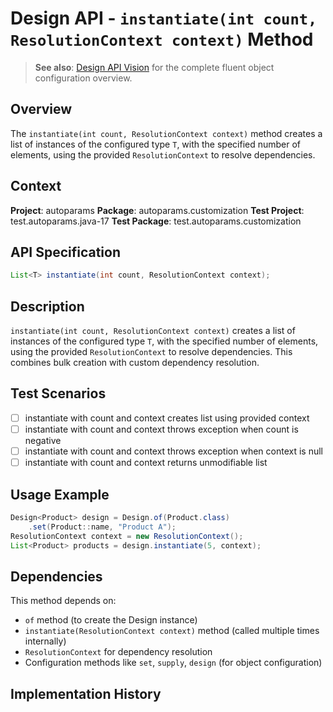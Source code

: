# Design API - `instantiate(int count, ResolutionContext context)` Method

> **See also**: [Design API Vision](design.md) for the complete fluent object configuration overview.

## Overview

The `instantiate(int count, ResolutionContext context)` method creates a list of instances of the configured type `T`, with the specified number of elements, using the provided `ResolutionContext` to resolve dependencies.

## Context

**Project**: autoparams
**Package**: autoparams.customization
**Test Project**: test.autoparams.java-17
**Test Package**: test.autoparams.customization

## API Specification

```java
List<T> instantiate(int count, ResolutionContext context);
```

## Description

`instantiate(int count, ResolutionContext context)` creates a list of instances of the configured type `T`, with the specified number of elements, using the provided `ResolutionContext` to resolve dependencies. This combines bulk creation with custom dependency resolution.

## Test Scenarios

- [ ] instantiate with count and context creates list using provided context
- [ ] instantiate with count and context throws exception when count is negative
- [ ] instantiate with count and context throws exception when context is null
- [ ] instantiate with count and context returns unmodifiable list

## Usage Example

```java
Design<Product> design = Design.of(Product.class)
    .set(Product::name, "Product A");
ResolutionContext context = new ResolutionContext();
List<Product> products = design.instantiate(5, context);
```

## Dependencies

This method depends on:
- `of` method (to create the Design instance)
- `instantiate(ResolutionContext context)` method (called multiple times internally)
- `ResolutionContext` for dependency resolution
- Configuration methods like `set`, `supply`, `design` (for object configuration)

## Implementation History
